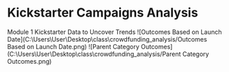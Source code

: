 # Kickstarter Campaigns Analysis
Module 1 Kickstarter Data to Uncover Trends
![Outcomes Based on Launch Date](C:\Users\User\Desktop\class\crowdfunding_analysis/Outcomes Based on Launch Date.png)
![Parent Category Outcomes](C:\Users\User\Desktop\class\crowdfunding_analysis/Parent Category Outcomes.png)
